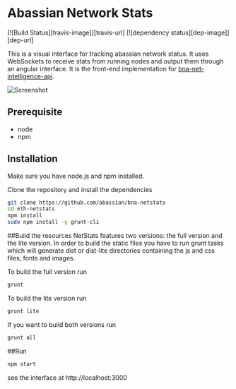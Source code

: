 Abassian Network Stats
============
[![Build Status][travis-image]][travis-url] [![dependency status][dep-image]][dep-url]

This is a visual interface for tracking abassian network status. It uses WebSockets to receive stats from running nodes and output them through an angular interface. It is the front-end implementation for [bna-net-intelligence-api](https://github.com/abassian/bna-net-intelligence-api).

![Screenshot](https://raw.githubusercontent.com/cubedro/eth-netstats/master/src/images/screenshot.jpg?v=0.0.6 "Screenshot")

## Prerequisite
* node
* npm

## Installation
Make sure you have node.js and npm installed.

Clone the repository and install the dependencies

```bash
git clone https://github.com/abassian/bna-netstats
cd eth-netstats
npm install
sudo npm install -g grunt-cli
```

##Build the resources
NetStats features two versions: the full version and the lite version. In order to build the static files you have to run grunt tasks which will generate dist or dist-lite directories containing the js and css files, fonts and images.


To build the full version run
```bash
grunt
```

To build the lite version run
```bash
grunt lite
```

If you want to build both versions run
```bash
grunt all
```

##Run

```bash
npm start
```

see the interface at http://localhost:3000
